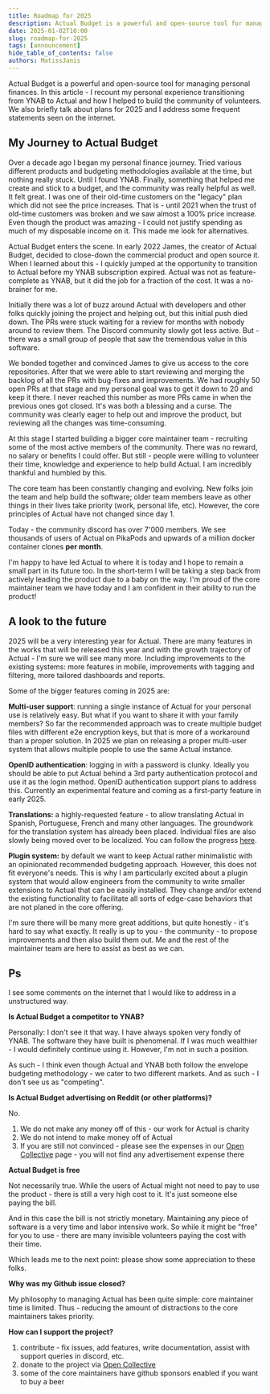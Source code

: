 ```yaml
---
title: Roadmap for 2025
description: Actual Budget is a powerful and open-source tool for managing personal finances. In this article - I recount my personal experience transitioning from YNAB to Actual and how I helped to build the community of volunteers. We also briefly talk about plans for 2025 and I address some frequent statements seen on the internet.
date: 2025-01-02T10:00
slug: roadmap-for-2025
tags: [announcement]
hide_table_of_contents: false
authors: MatissJanis
---
```


Actual Budget is a powerful and open-source tool for managing personal finances. In this article - I recount my personal experience transitioning from YNAB to Actual and how I helped to build the community of volunteers. We also briefly talk about plans for 2025 and I address some frequent statements seen on the internet.

<!--truncate-->

## My Journey to Actual Budget

Over a decade ago I began my personal finance journey. Tried various different products and budgeting methodologies available at the time, but nothing really stuck. Until I found YNAB. Finally, something that helped me create and stick to a budget, and the community was really helpful as well. It felt great. I was one of their old-time customers on the "legacy" plan which did not see the price increases. That is - until 2021 when the trust of old-time customers was broken and we saw almost a 100% price increase. Even though the product was amazing - I could not justify spending as much of my disposable income on it. This made me look for alternatives.

Actual Budget enters the scene. In early 2022 James, the creator of Actual Budget, decided to close-down the commercial product and open source it. When I learned about this - I quickly jumped at the opportunity to transition to Actual before my YNAB subscription expired. Actual was not as feature-complete as YNAB, but it did the job for a fraction of the cost. It was a no-brainer for me.

Initially there was a lot of buzz around Actual with developers and other folks quickly joining the project and helping out, but this initial push died down. The PRs were stuck waiting for a review for months with nobody around to review them. The Discord community slowly got less active. But - there was a small group of people that saw the tremendous value in this software.

We bonded together and convinced James to give us access to the core repositories. After that we were able to start reviewing and merging the backlog of all the PRs with bug-fixes and improvements. We had roughly 50 open PRs at that stage and my personal goal was to get it down to 20 and keep it there. I never reached this number as more PRs came in when the previous ones got closed. It's was both a blessing and a curse. The community was clearly eager to help out and improve the product, but reviewing all the changes was time-consuming.

At this stage I started building a bigger core maintainer team - recruiting some of the most active members of the community. There was no reward, no salary or benefits I could offer. But still - people were willing to volunteer their time, knowledge and experience to help build Actual. I am incredibly thankful and humbled by this.

The core team has been constantly changing and evolving. New folks join the team and help build the software; older team members leave as other things in their lives take priority (work, personal life, etc). However, the core principles of Actual have not changed since day 1.

Today - the community discord has over 7'000 members. We see thousands of users of Actual on PikaPods and upwards of a million docker container clones **per month**.

I'm happy to have led Actual to where it is today and I hope to remain a small part in its future too. In the short-term I will be taking a step back from actively leading the product due to a baby on the way. I'm proud of the core maintainer team we have today and I am confident in their ability to run the product!

## A look to the future

2025 will be a very interesting year for Actual. There are many features in the works that will be released this year and with the growth trajectory of Actual - I'm sure we will see many more. Including improvements to the existing systems: more features in mobile, improvements with tagging and filtering, more tailored dashboards and reports.

Some of the bigger features coming in 2025 are:

**Multi-user support**: running a single instance of Actual for your personal use is relatively easy. But what if you want to share it with your family members? So far the recommended approach was to create multiple budget files with different e2e encryption keys, but that is more of a workaround than a proper solution. In 2025 we plan on releasing a proper multi-user system that allows multiple people to use the same Actual instance.

**OpenID authentication**: logging in with a password is clunky. Ideally you should be able to put Actual behind a 3rd party authentication protocol and use it as the login method. OpenID authentication support plans to address this. Currently an experimental feature and coming as a first-party feature in early 2025.

**Translations:** a highly-requested feature - to allow translating Actual in Spanish, Portuguese, French and many other languages. The groundwork for the translation system has already been placed. Individual files are also slowly being moved over to be localized. You can follow the progress [here](https://github.com/actualbudget/actual/issues/3329).

**Plugin system:** by default we want to keep Actual rather minimalistic with an opinionated recommended budgeting approach. However, this does not fit everyone's needs. This is why I am particularly excited about a plugin system that would allow engineers from the community to write smaller extensions to Actual that can be easily installed. They change and/or extend the existing functionality to facilitate all sorts of edge-case behaviors that are not planed in the core offering.

I'm sure there will be many more great additions, but quite honestly - it's hard to say what exactly. It really is up to you - the community - to propose improvements and then also build them out. Me and the rest of the maintainer team are here to assist as best as we can.

## Ps

I see some comments on the internet that I would like to address in a unstructured way.

**Is Actual Budget a competitor to YNAB?**

Personally: I don't see it that way. I have always spoken very fondly of YNAB. The software they have built is phenomenal. If I was much wealthier - I would definitely continue using it. However, I'm not in such a position.

As such - I think even though Actual and YNAB both follow the envelope budgeting methodology - we cater to two different markets. And as such - I don't see us as "competing".

**Is Actual Budget advertising on Reddit (or other platforms)?**

No.

1. We do not make any money off of this - our work for Actual is charity
2. We do not intend to make money off of Actual
3. If you are still not convinced - please see the expenses in our [Open Collective] page - you will not find any advertisement expense there

**Actual Budget is free**

Not necessarily true. While the users of Actual might not need to pay to use the product - there is still a very high cost to it. It's just someone else paying the bill.

And in this case the bill is not strictly monetary. Maintaining any piece of software is a very time and labor intensive work. So while it might be "free" for you to use - there are many invisible volunteers paying the cost with their time.

Which leads me to the next point: please show some appreciation to these folks.

**Why was my Github issue closed?**

My philosophy to managing Actual has been quite simple: core maintainer time is limited. Thus - reducing the amount of distractions to the core maintainers takes priority.

**How can I support the project?**

1. contribute - fix issues, add features, write documentation, assist with support queries in discord, etc.
2. donate to the project via [Open Collective]
3. some of the core maintainers have github sponsors enabled if you want to buy a beer

[Open Collective]: https://opencollective.com/actual
